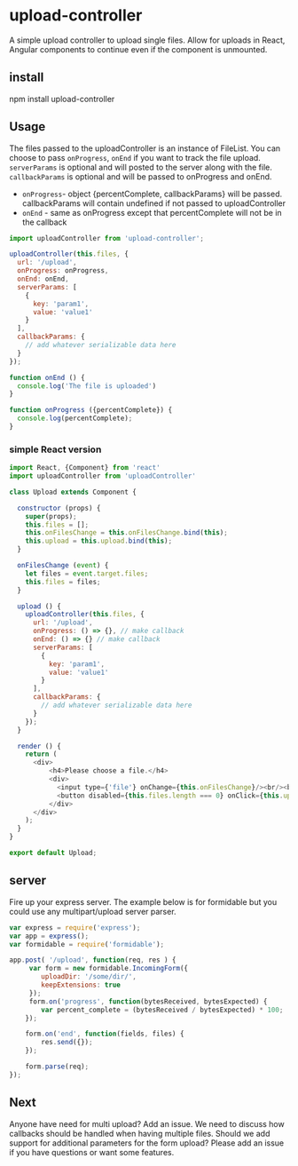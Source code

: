 # upload-controller

A simple upload controller to upload single files. Allow for uploads in React,
Angular components to continue even if the component is unmounted.

## install

npm install upload-controller

## Usage
The files passed to the uploadController is an instance of FileList. You can choose
to pass `onProgress`, `onEnd` if you want to track the file upload. `serverParams` is optional
and will posted to the server along with the file. `callbackParams` is optional and
will be passed to onProgress and onEnd.

- `onProgress`- object {percentComplete, callbackParams}  will be passed. callbackParams will contain undefined if not passed to uploadController
- `onEnd` - same as onProgress except that percentComplete will not be in the callback


```js
import uploadController from 'upload-controller';

uploadController(this.files, {
  url: '/upload',
  onProgress: onProgress,
  onEnd: onEnd,
  serverParams: [
    {
      key: 'param1',
      value: 'value1'
    }
  ],
  callbackParams: {
    // add whatever serializable data here
  }
});

function onEnd () {
  console.log('The file is uploaded')
}

function onProgress ({percentComplete}) {
  console.log(percentComplete);
}

```

### simple React version
```js
import React, {Component} from 'react'
import uploadController from 'uploadController'

class Upload extends Component {

  constructor (props) {
    super(props);
    this.files = [];
    this.onFilesChange = this.onFilesChange.bind(this);
    this.upload = this.upload.bind(this);
  }

  onFilesChange (event) {
  	let files = event.target.files;
    this.files = files;
  }

  upload () {
    uploadController(this.files, {
   	  url: '/upload',
      onProgress: () => {}, // make callback
      onEnd: () => {} // make callback
      serverParams: [
        {
          key: 'param1',
          value: 'value1'
        }
      ],
      callbackParams: {
        // add whatever serializable data here
      }
    });    
  }

  render () {
    return (
      <div>
          <h4>Please choose a file.</h4>
          <div>
            <input type={'file'} onChange={this.onFilesChange}/><br/><br/>
            <button disabled={this.files.length === 0} onClick={this.upload}>Upload</button>
          </div>
      </div>
    );
  }
}

export default Upload;
```

## server
Fire up your express server. The example below is for formidable but you
could use any multipart/upload server parser.

```js
var express = require('express');
var app = express();
var formidable = require('formidable');

app.post( '/upload', function(req, res ) {
     var form = new formidable.IncomingForm({
     	uploadDir: '/some/dir/',
        keepExtensions: true
     });
     form.on('progress', function(bytesReceived, bytesExpected) {
        var percent_complete = (bytesReceived / bytesExpected) * 100;
    });

    form.on('end', function(fields, files) {
        res.send({});
    });

    form.parse(req);
});
```

## Next
Anyone have need for multi upload? Add an issue. We need to discuss how callbacks
should be handled when having multiple files. Should we add support for additional parameters for the form
upload? Please add an issue if you have questions or want some features.
